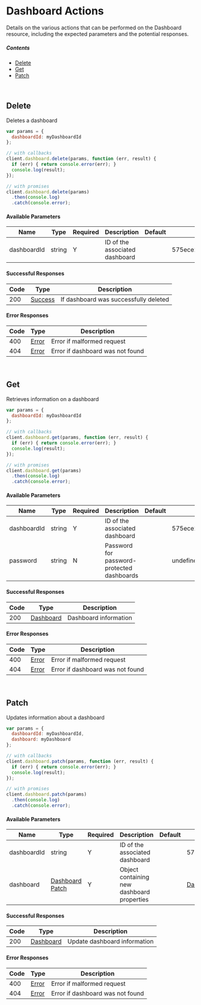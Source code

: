 # Dashboard Actions

Details on the various actions that can be performed on the
Dashboard resource, including the expected
parameters and the potential responses.

##### Contents

*   [Delete](#delete)
*   [Get](#get)
*   [Patch](#patch)

<br/>

## Delete

Deletes a dashboard

```javascript
var params = {
  dashboardId: myDashboardId
};

// with callbacks
client.dashboard.delete(params, function (err, result) {
  if (err) { return console.error(err); }
  console.log(result);
});

// with promises
client.dashboard.delete(params)
  .then(console.log)
  .catch(console.error);
```

#### Available Parameters

| Name | Type | Required | Description | Default | Example |
| ---- | ---- | -------- | ----------- | ------- | ------- |
| dashboardId | string | Y | ID of the associated dashboard |  | 575ece2b7ae143cd83dc4a9b |

#### Successful Responses

| Code | Type | Description |
| ---- | ---- | ----------- |
| 200 | [Success](_schemas.md#success) | If dashboard was successfully deleted |

#### Error Responses

| Code | Type | Description |
| ---- | ---- | ----------- |
| 400 | [Error](_schemas.md#error) | Error if malformed request |
| 404 | [Error](_schemas.md#error) | Error if dashboard was not found |

<br/>

## Get

Retrieves information on a dashboard

```javascript
var params = {
  dashboardId: myDashboardId
};

// with callbacks
client.dashboard.get(params, function (err, result) {
  if (err) { return console.error(err); }
  console.log(result);
});

// with promises
client.dashboard.get(params)
  .then(console.log)
  .catch(console.error);
```

#### Available Parameters

| Name | Type | Required | Description | Default | Example |
| ---- | ---- | -------- | ----------- | ------- | ------- |
| dashboardId | string | Y | ID of the associated dashboard |  | 575ece2b7ae143cd83dc4a9b |
| password | string | N | Password for password-protected dashboards |  | undefined |

#### Successful Responses

| Code | Type | Description |
| ---- | ---- | ----------- |
| 200 | [Dashboard](_schemas.md#dashboard) | Dashboard information |

#### Error Responses

| Code | Type | Description |
| ---- | ---- | ----------- |
| 400 | [Error](_schemas.md#error) | Error if malformed request |
| 404 | [Error](_schemas.md#error) | Error if dashboard was not found |

<br/>

## Patch

Updates information about a dashboard

```javascript
var params = {
  dashboardId: myDashboardId,
  dashboard: myDashboard
};

// with callbacks
client.dashboard.patch(params, function (err, result) {
  if (err) { return console.error(err); }
  console.log(result);
});

// with promises
client.dashboard.patch(params)
  .then(console.log)
  .catch(console.error);
```

#### Available Parameters

| Name | Type | Required | Description | Default | Example |
| ---- | ---- | -------- | ----------- | ------- | ------- |
| dashboardId | string | Y | ID of the associated dashboard |  | 575ece2b7ae143cd83dc4a9b |
| dashboard | [Dashboard Patch](_schemas.md#dashboard-patch) | Y | Object containing new dashboard properties |  | [Dashboard Patch Example](_schemas.md#dashboard-patch-example) |

#### Successful Responses

| Code | Type | Description |
| ---- | ---- | ----------- |
| 200 | [Dashboard](_schemas.md#dashboard) | Update dashboard information |

#### Error Responses

| Code | Type | Description |
| ---- | ---- | ----------- |
| 400 | [Error](_schemas.md#error) | Error if malformed request |
| 404 | [Error](_schemas.md#error) | Error if dashboard was not found |

